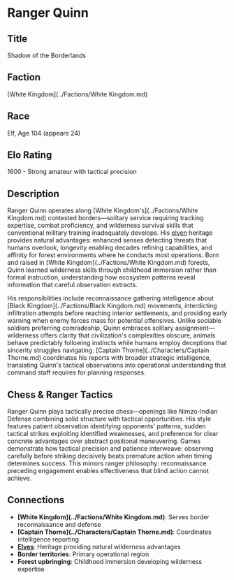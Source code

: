 <!-- Expanded by AI: 2025-10-13 -->

# Ranger Quinn

## Title
Shadow of the Borderlands

## Faction
[White Kingdom](../Factions/White Kingdom.md)

## Race
Elf, Age 104 (appears 24)

## Elo Rating
1600 - Strong amateur with tactical precision

## Description

Ranger Quinn operates along [White Kingdom's](../Factions/White Kingdom.md) contested borders—solitary service requiring tracking expertise, combat proficiency, and wilderness survival skills that conventional military training inadequately develops. His [elven](../Races/Elves.md) heritage provides natural advantages: enhanced senses detecting threats that humans overlook, longevity enabling decades refining capabilities, and affinity for forest environments where he conducts most operations. Born and raised in [White Kingdom](../Factions/White Kingdom.md) forests, Quinn learned wilderness skills through childhood immersion rather than formal instruction, understanding how ecosystem patterns reveal information that careful observation extracts.

His responsibilities include reconnaissance gathering intelligence about [Black Kingdom](../Factions/Black Kingdom.md) movements, interdicting infiltration attempts before reaching interior settlements, and providing early warning when enemy forces mass for potential offensives. Unlike sociable soldiers preferring comradeship, Quinn embraces solitary assignment—wilderness offers clarity that civilization's complexities obscure, animals behave predictably following instincts while humans employ deceptions that sincerity struggles navigating. [Captain Thorne](../Characters/Captain Thorne.md) coordinates his reports with broader strategic intelligence, translating Quinn's tactical observations into operational understanding that command staff requires for planning responses.

## Chess & Ranger Tactics

Ranger Quinn plays tactically precise chess—openings like Nimzo-Indian Defense combining solid structure with tactical opportunities. His style features patient observation identifying opponents' patterns, sudden tactical strikes exploiting identified weaknesses, and preference for clear concrete advantages over abstract positional maneuvering. Games demonstrate how tactical precision and patience interweave: observing carefully before striking decisively beats premature action when timing determines success. This mirrors ranger philosophy: reconnaissance preceding engagement enables effectiveness that blind action cannot achieve.

## Connections

- **[White Kingdom](../Factions/White Kingdom.md)**: Serves border reconnaissance and defense
- **[Captain Thorne](../Characters/Captain Thorne.md)**: Coordinates intelligence reporting
- **[Elves](../Races/Elves.md)**: Heritage providing natural wilderness advantages
- **Border territories**: Primary operational region
- **Forest upbringing**: Childhood immersion developing wilderness expertise
